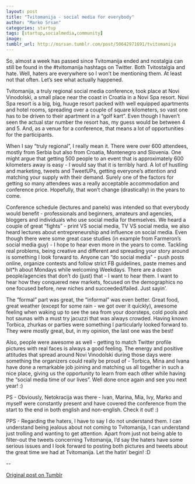 ```yaml
---
layout: post
title: "Tvitomanija - social media for everybody"
author: "Marko Srsan"
categories: startup
tags: [startup,socialmedia,community]
image: 
tumblr_url: http://msrsan.tumblr.com/post/50642971691/tvitomanija
---
```

So, almost a week has passed since Tvitomanija ended and nostalgia can still be found in the #tvitomanija hashtags on Twitter. Both Tvitostalgia and hate. Well, haters are everywhere so I won’t be mentioning them. At least not that often. Let’s see what actually happened.

Tvitomanija, a truly regional social media conference, took place at Novi Vinodolski, a small place near the coast in Croatia in a Novi Spa resort. Novi Spa resort is a big, big, huuge resort packed with well equipped apartments and hotel rooms, spreading over a couple of square kilometers, so vast one has to be driven to their apartment in a “golf kart”. Even though I haven’t seen the actual star number the resort has, my guess would be between 4 and 5. And, as a venue for a conference, that means a lot of opportunities for the participants. 

When I say “truly regional”, I really mean it. There were over 600 attendees, mostly from Serbia but also from Croatia, Montenegro and Slovenia. One might argue that getting 500 people to an event that is approximately 600 kilometers away is easy - I would say that it is terribly hard. A lot of hustling and marketing, tweets and TweetUPs, getting everyone’s attention and matching your supply with their demand. Surely one of the factors for getting so many attendees was a really acceptable accommodation and conference price. Hopefully, that won’t change (drastically) in the years to come. 

Conference schedule (lectures and panels) was intended so that everybody would benefit - professionals and beginners, amateurs and agencies, bloggers and individuals who use social media for themselves. We heard a couple of great “fights” - print VS social media, TV VS social media, we also heard lectures about entrepreneurship and influence on social media. Even though there were some great case studies (in example from Farmeron’s social media guy) - I hope to hear even more in the years to come. Tackling real problems, being creative and different and spreading your story around is something I look forward to. Anyone can “do social media” - push posts online, organize contests and follow strict FB guidelines, paste memes and bit*h about Mondays while welcoming Weekdays. There are a dozen people/agencies that don’t do (just) that - I want to hear them. I want to hear how they conquered new markets, focused on the demographics no one focused before, new niches and succeeded/failed. Just sayin’.

The “formal” part was great, the “informal” was even better. Great food, great weather (except for some rain - we got over it quickly), awesome feeling when waking up to see the sea from your doorsteps, cold pools and hot saunas with a must try jacuzzi that was always crowded. Having known Torbica, zhurkas or parties were something I particularly looked forward to. They were mostly great, but, in my opinion, the last one was the best! 

Also, people were awesome as well - getting to match Twitter profile pictures with real faces is always a good feeling. The energy and positive attitudes that spread around Novi Vinodolski during those days were something the organizers could really be proud of - Torbica, Mina and Ivana have done a remarkable job joining and matching us all together in such a nice place, giving us the opportunity to learn from each other while having the “social media time of our lives”. Well done once again and see you next year! :)

PS - Obviously, Netokracija was there - Ivan, Marina, Mia, Ivy, Marko and myself were constantly present and have covered the conference from the start to the end in both english and non-english. Check it out! :)

PPS - Regarding the haters, I have to say I do not understand them. I can understand being jealous about not coming to Tvitomanija, I can understand just trolling and wanting to get attention. Apart from just not being able to filter-out the tweets concerning Tvitomanija, I’d say the haters have some serious issues and I look forward to posting both pictures and tweets about the great time we had at Tvitomanija. Let the hatin’ begin! :D  

--

[Original post on Tumblr](http://msrsan.tumblr.com/post/50642971691/tvitomanija)
